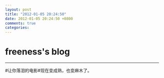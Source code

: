 ```yaml
---
layout: post
title: "2012-01-05 20:24:50"
date: 2012-01-05 20:24:50 +0800
comments: true
categories: 
---
```


# freeness's blog

----------

>
\#让你落泪的电影\#现在变成熟，也变麻木了。
